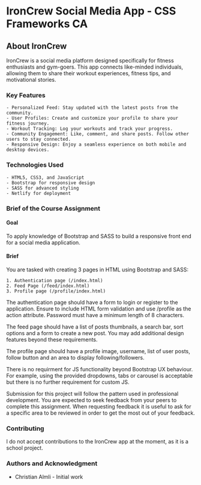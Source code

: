 # IronCrew Social Media App - CSS Frameworks CA
## About IronCrew

IronCrew is a social media platform designed specifically for fitness enthusiasts and gym-goers. This app connects like-minded individuals, allowing them to share their workout experiences, fitness tips, and motivational stories.

### Key Features

    - Personalized Feed: Stay updated with the latest posts from the community.
    - User Profiles: Create and customize your profile to share your fitness journey.
    - Workout Tracking: Log your workouts and track your progress.
    - Community Engagement: Like, comment, and share posts. Follow other users to stay connected.
    - Responsive Design: Enjoy a seamless experience on both mobile and desktop devices.


### Technologies Used

    - HTML5, CSS3, and JavaScript
    - Bootstrap for responsive design
    - SASS for advanced styling
    - Netlify for deployment

### Brief of the Course Assignment

#### Goal

To apply knowledge of Bootstrap and SASS to build a responsive front end for a social media application.

#### Brief

You are tasked with creating 3 pages in HTML using Bootstrap and SASS:

    1. Authentication page (/index.html)
    2. Feed Page (/feed/index.html)
    3. Profile page (/profile/index.html)

The authentication page should have a form to login or register to the application. Ensure to include HTML form validation and use /profile as the action attribute. Password must have a minimum length of 8 characters.

The feed page should have a list of posts thumbnails, a search bar, sort options and a form to create a new post. You may add additional design features beyond these requirements.

The profile page should have a profile image, username, list of user posts, follow button and an area to display following/followers.

There is no requirment for JS functionality beyond Bootstrap UX behaviour. For example, using the provided dropdowns, tabs or carousel is acceptable but there is no further requirement for custom JS.

Submission for this project will follow the pattern used in professional development. You are expected to seek feedback from your peers to complete this assignment. When requesting feedback it is useful to ask for a specific area to be reviewed in order to get the most out of your feedback.

### Contributing

I do not accept contributions to the IronCrew app at the moment, as it is a school project.

### Authors and Acknowledgment
- Christian Almli - Initial work
